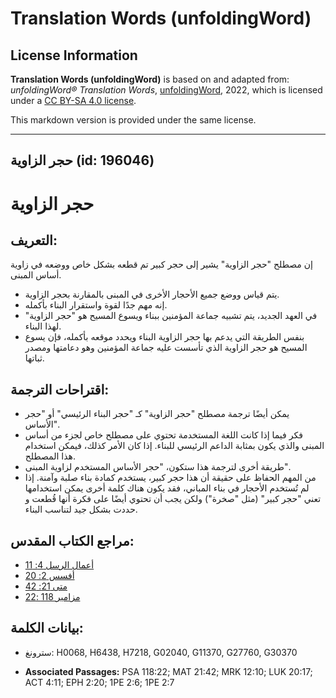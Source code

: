 # Translation Words (unfoldingWord)

## License Information

**Translation Words (unfoldingWord)** is based on and adapted from: _unfoldingWord® Translation Words_, [unfoldingWord](https://unfoldingword.org/utw), 2022, which is licensed under a [CC BY-SA 4.0 license](https://creativecommons.org/licenses/by-sa/4.0/legalcode.en).

This markdown version is provided under the same license.



--------------------------------

## حجر الزاوية (id: 196046)

حجر الزاوية
===========

التعريف:
--------

إن مصطلح "حجر الزاوية" يشير إلى حجر كبير تم قطعه بشكل خاص ووضعه في زاوية أساس المبنى.

* يتم قياس ووضع جميع الأحجار الأخرى في المبنى بالمقارنة بحجر الزاوية.
* إنه مهم جدًا لقوة واستقرار البناء بأكمله.
* في العهد الجديد، يتم تشبيه جماعة المؤمنين ببناء ويسوع المسيح هو "حجر الزاوية" لهذا البناء.
* بنفس الطريقة التي يدعم بها حجر الزاوية البناء ويحدد موقعه بأكمله، فإن يسوع المسيح هو حجر الزاوية الذي تأسست عليه جماعة المؤمنين وهو دعامتها ومصدر ثباتها.

اقتراحات الترجمة:
-----------------

* يمكن أيضًا ترجمة مصطلح "حجر الزاوية" كـ "حجر البناء الرئيسي" أو "حجر الأساس".
* فكر فيما إذا كانت اللغة المستخدمة تحتوي على مصطلح خاص لجزء من أساس المبنى والذي يكون بمثابة الداعم الرئيسي للبناء. إذا كان الأمر كذلك، فيمكن استخدام هذا المصطلح.
* طريقة أخرى لترجمة هذا ستكون، "حجر الأساس المستخدم لزاوية المبنى".
* من المهم الحفاظ على حقيقة أن هذا حجر كبير، يستخدم كمادة بناء صلبة وآمنة. إذا لم تُستخدم الأحجار في بناء المباني، فقد يكون هناك كلمة أخرى يمكن استخدامها تعني "حجر كبير" (مثل "صخرة") ولكن يجب أن تحتوي أيضًا على فكرة أنها قُطعت و حددت بشكل جيد لتناسب البناء.

مراجع الكتاب المقدس:
--------------------

* [أعمال الرسل 4: 11](https://ref.ly/Acts4:11)
* [أفسس 2: 20](https://ref.ly/Eph2:20)
* [متى 21: 42](https://ref.ly/Matt21:42)
* [مزامير 118 :22](https://ref.ly/Ps118:22)

بيانات الكلمة:
--------------

* سترونغ: H0068, H6438, H7218, G02040, G11370, G27760, G30370

* **Associated Passages:** PSA 118:22; MAT 21:42; MRK 12:10; LUK 20:17; ACT 4:11; EPH 2:20; 1PE 2:6; 1PE 2:7


